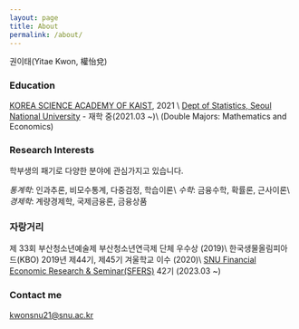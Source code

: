 ```yaml
---
layout: page
title: About
permalink: /about/
---
```


권이태(Yitae Kwon, 權怡兌)

### Education

[KOREA SCIENCE ACADEMY OF KAIST](https://www.ksa.hs.kr/Eng), 2021
\\
[Dept of Statistics, Seoul National University](https://stat.snu.ac.kr/en/) - 재학 중(2021.03 ~)\\
(Double Majors: Mathematics and Economics)

### Research Interests
학부생의 패기로 다양한 분야에 관심가지고 있습니다.

*통계학*: 인과추론, 비모수통계, 다중검정, 학습이론\\
*수학*: 금융수학, 확률론, 근사이론\\
*경제학*: 계량경제학, 국제금융론, 금융상품

### 자랑거리
제 33회 부산청소년예술제 부산청소년연극제 단체 우수상 (2019)\\
한국생물올림피아드(KBO) 2019년 제44기, 제45기 겨울학교 이수 (2020)\\
[SNU Financial Economic Research & Seminar(SFERS)](https://www.sfers.com/) 42기 (2023.03 ~)


### Contact me

[kwonsnu21@snu.ac.kr](mailto:kwonsnu21@snu.ac.kr)
